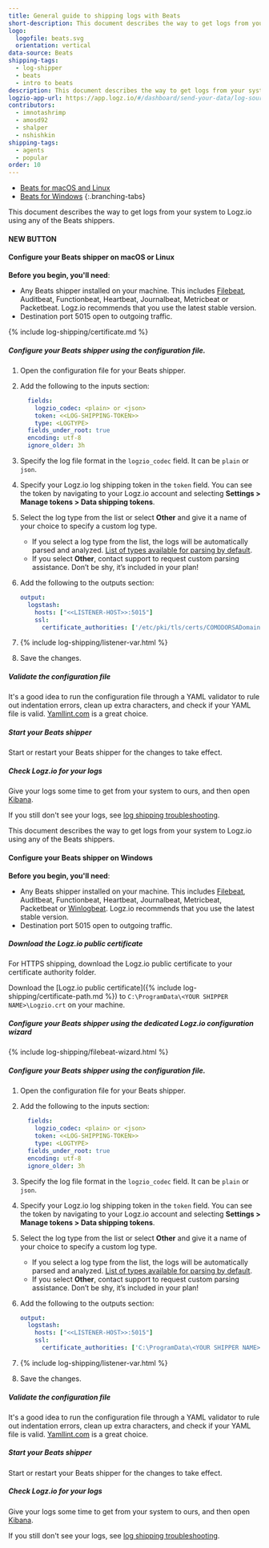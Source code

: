 ```yaml
---
title: General guide to shipping logs with Beats
short-description: This document describes the way to get logs from your system to Logz.io using any of the Beats shippers 
logo:
  logofile: beats.svg
  orientation: vertical
data-source: Beats
shipping-tags:
  - log-shipper
  - beats
  - intro to beats
description: This document describes the way to get logs from your system to Logz.io using any of the Beats shippers.
logzio-app-url: https://app.logz.io/#/dashboard/send-your-data/log-sources/beats
contributors:
  - imnotashrimp
  - amosd92
  - shalper
  - nshishkin
shipping-tags:
  - agents
  - popular
order: 10
---
```


<!-- tabContainer:start -->
<div class="branching-container">

* [Beats for macOS and Linux](#linux)
* [Beats for Windows](#windows)
{:.branching-tabs}

<!-- tab:start -->
<div id="linux">

This document describes the way to get logs from your system to Logz.io using any of the Beats shippers.

#### NEW BUTTON

<!-- logzio-inject:install:grafana:dashboards ids=["4Tk1cgkBEnyrOjTuhKILto","4F0PJis1p02ZyMtuMflYyo","","7GOPHucWSajA5pptILGV8G"] -->

#### Configure your Beats shipper on macOS or Linux

**Before you begin, you'll need**:

* Any Beats shipper installed on your machine. This includes [Filebeat](https://docs.logz.io/shipping/log-sources/filebeat.html), Auditbeat, Functionbeat, Heartbeat, Journalbeat, Metricbeat or Packetbeat. Logz.io recommends that you use the latest stable version.
* Destination port 5015 open to outgoing traffic.


<div class="tasklist">

{% include log-shipping/certificate.md %}

##### Configure your Beats shipper using the configuration file.

1. Open the configuration file for your Beats shipper.
2. Add the following to the inputs section:

   ```yml
     fields:
       logzio_codec: <plain> or <json>
       token: <<LOG-SHIPPING-TOKEN>>
       type: <LOGTYPE>
     fields_under_root: true
     encoding: utf-8
     ignore_older: 3h
   ```

3. Specify the log file format in the `logzio_codec` field. It can be `plain` or `json`.
4. Specify your Logz.io log shipping token in the `token` field. You can see the token by navigating to your Logz.io account and selecting **Settings > Manage tokens > Data shipping tokens**.
5. Select the log type from the list or select **Other** and give it a name of your choice to specify a custom log type.
   * If you select a log type from the list, the logs will be automatically parsed and analyzed. [List of types available for parsing by default](https://docs.logz.io/user-guide/log-shipping/built-in-log-types.html).
   * If you select **Other**, contact support to request custom parsing assistance. Don’t be shy, it’s included in your plan!
6. Add the following to the outputs section:

   ```yml
   output:
     logstash:
       hosts: ["<<LISTENER-HOST>>:5015"]  
       ssl:
         certificate_authorities: ['/etc/pki/tls/certs/COMODORSADomainValidationSecureServerCA.crt']
   ```
7. {% include log-shipping/listener-var.html %}
8. Save the changes.

##### Validate the configuration file

It's a good idea to run the configuration file through a YAML validator to rule out indentation errors, clean up extra characters, and check if your YAML file is valid. [Yamllint.com](http://www.yamllint.com) is a great choice.

##### Start your Beats shipper

Start or restart your Beats shipper for the changes to take effect.

##### Check Logz.io for your logs

Give your logs some time to get from your system to ours, and then open [Kibana](https://app.logz.io/#/dashboard/kibana).

If you still don't see your logs, see [log shipping troubleshooting]({{site.baseurl}}/user-guide/log-shipping/log-shipping-troubleshooting.html).

</div>

</div>
<!-- tab:end -->


<!-- tab:start -->
<div id="windows">

This document describes the way to get logs from your system to Logz.io using any of the Beats shippers.

#### Configure your Beats shipper on Windows

**Before you begin, you'll need**: 

* Any Beats shipper installed on your machine. This includes [Filebeat](https://docs.logz.io/shipping/log-sources/filebeat.html), Auditbeat, Functionbeat, Heartbeat, Journalbeat, Metricbeat, Packetbeat or [Winlogbeat](https://docs.logz.io/shipping/log-sources/windows.html). Logz.io recommends that you use the latest stable version.
* Destination port 5015 open to outgoing traffic.

<div class="tasklist">

##### Download the Logz.io public certificate

For HTTPS shipping, download the Logz.io public certificate to your certificate authority folder.

Download the
[Logz.io public certificate]({% include log-shipping/certificate-path.md %})
to `C:\ProgramData\<YOUR SHIPPER NAME>\Logzio.crt`
on your machine.


##### Configure your Beats shipper using the dedicated Logz.io configuration wizard

{% include log-shipping/filebeat-wizard.html %}


##### Configure your Beats shipper using the configuration file.

1. Open the configuration file for your Beats shipper.
2. Add the following to the inputs section:

   ```yml
     fields:
       logzio_codec: <plain> or <json>
       token: <<LOG-SHIPPING-TOKEN>>
       type: <LOGTYPE>
     fields_under_root: true
     encoding: utf-8
     ignore_older: 3h
   ```

3. Specify the log file format in the `logzio_codec` field. It can be `plain` or `json`.
4. Specify your Logz.io log shipping token in the `token` field. You can see the token by navigating to your Logz.io account and selecting **Settings > Manage tokens > Data shipping tokens**.
5. Select the log type from the list or select **Other** and give it a name of your choice to specify a custom log type.
   * If you select a log type from the list, the logs will be automatically parsed and analyzed. [List of types available for parsing by default](https://docs.logz.io/user-guide/log-shipping/built-in-log-types.html).
   * If you select **Other**, contact support to request custom parsing assistance. Don’t be shy, it’s included in your plan!
6. Add the following to the outputs section:

   ```yml
   output:
     logstash:
       hosts: ["<<LISTENER-HOST>>:5015"]  
       ssl:
         certificate_authorities: ['C:\ProgramData\<YOUR SHIPPER NAME>\Logzio.crt']
   ```


7. {% include log-shipping/listener-var.html %}
8. Save the changes.

##### Validate the configuration file

It's a good idea to run the configuration file through a YAML validator to rule out indentation errors, clean up extra characters, and check if your YAML file is valid. [Yamllint.com](http://www.yamllint.com) is a great choice.


##### Start your Beats shipper

Start or restart your Beats shipper for the changes to take effect.


##### Check Logz.io for your logs

Give your logs some time to get from your system to ours, and then open [Kibana](https://app.logz.io/#/dashboard/kibana).

If you still don't see your logs, see [log shipping troubleshooting]({{site.baseurl}}/user-guide/log-shipping/log-shipping-troubleshooting.html).

</div>



</div>
<!-- tab:end -->

